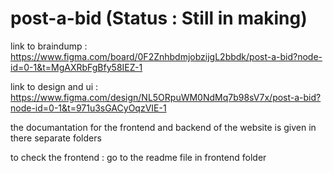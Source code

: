 # post-a-bid (Status : Still in making)

link to braindump : https://www.figma.com/board/0F2ZnhbdmjobzijgL2bbdk/post-a-bid?node-id=0-1&t=MgAXRbFgBfy58IEZ-1

link to design and ui : https://www.figma.com/design/NL5ORpuWM0NdMq7b98sV7x/post-a-bid?node-id=0-1&t=971u3sGACyOqzVIE-1


the documantation for the frontend and backend of the website is given in there separate folders

to check the frontend : go to the readme file in frontend folder